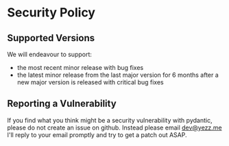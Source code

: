 # Security Policy

## Supported Versions

We will endeavour to support:

* the most recent minor release with bug fixes
* the latest minor release from the last major version for 6 months after a new major version is released with critical bug fixes

## Reporting a Vulnerability

If you find what you think might be a security vulnerability with pydantic,
please do not create an issue on github. Instead please email <dev@yezz.me>
I'll reply to your email promptly and try to get a patch out ASAP.
